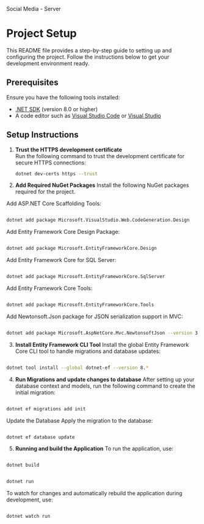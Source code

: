 Social Media - Server
# Project Setup

This README file provides a step-by-step guide to setting up and configuring the project. Follow the instructions below to get your development environment ready.

## Prerequisites

Ensure you have the following tools installed:
- [.NET SDK](https://dotnet.microsoft.com/download) (version 8.0 or higher)
- A code editor such as [Visual Studio Code](https://code.visualstudio.com/) or [Visual Studio](https://visualstudio.microsoft.com/)

## Setup Instructions

1. **Trust the HTTPS development certificate**  
   Run the following command to trust the development certificate for secure HTTPS connections:
   ```bash
   dotnet dev-certs https --trust
   ```
2. **Add Required NuGet Packages**
Install the following NuGet packages required for the project.

Add ASP.NET Core Scaffolding Tools:

```bash

dotnet add package Microsoft.VisualStudio.Web.CodeGeneration.Design 
```
Add Entity Framework Core Design Package:
```bash

dotnet add package Microsoft.EntityFrameworkCore.Design
```
Add Entity Framework Core for SQL Server:

```bash

dotnet add package Microsoft.EntityFrameworkCore.SqlServer
```
Add Entity Framework Core Tools:
```bash

dotnet add package Microsoft.EntityFrameworkCore.Tools
```
Add Newtonsoft.Json package for JSON serialization support in MVC:

```bash

dotnet add package Microsoft.AspNetCore.Mvc.NewtonsoftJson --version 3.0.0
```
3. **Install Entity Framework CLI Tool**
Install the global Entity Framework Core CLI tool to handle migrations and database updates:

```bash

dotnet tool install --global dotnet-ef --version 8.*
```
4. **Run Migrations and update changes to database**
After setting up your database context and models, run the following command to create the initial migration:

```bash

dotnet ef migrations add init
```
Update the Database
Apply the migration to the database:

```bash

dotnet ef database update
```
5. **Running and build the Application**
To run the application, use:

```bash

dotnet build
```

```bash

dotnet run
```
To watch for changes and automatically rebuild the application during development, use:

```bash

dotnet watch run
```
